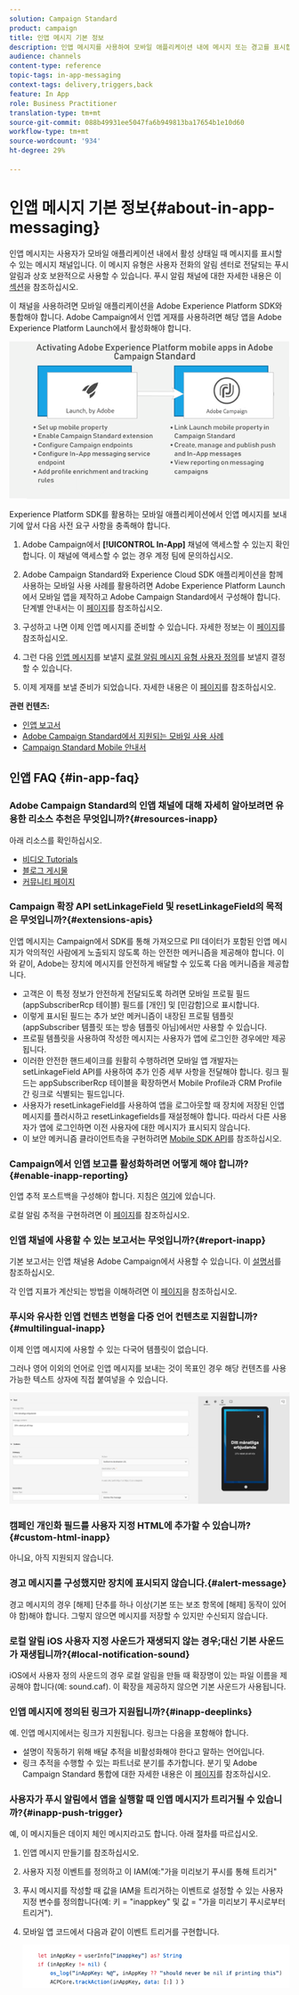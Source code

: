```yaml
---
solution: Campaign Standard
product: campaign
title: 인앱 메시지 기본 정보
description: 인앱 메시지를 사용하여 모바일 애플리케이션 내에 메시지 또는 경고를 표시합니다.
audience: channels
content-type: reference
topic-tags: in-app-messaging
context-tags: delivery,triggers,back
feature: In App
role: Business Practitioner
translation-type: tm+mt
source-git-commit: 088b49931ee5047fa6b949813ba17654b1e10d60
workflow-type: tm+mt
source-wordcount: '934'
ht-degree: 29%

---
```



# 인앱 메시지 기본 정보{#about-in-app-messaging}

인앱 메시지는 사용자가 모바일 애플리케이션 내에서 활성 상태일 때 메시지를 표시할 수 있는 메시지 채널입니다. 이 메시지 유형은 사용자 전화의 알림 센터로 전달되는 푸시 알림과 상호 보완적으로 사용할 수 있습니다. 푸시 알림 채널에 대한 자세한 내용은 이 [섹션](../../channels/using/about-push-notifications.md)을 참조하십시오.

이 채널을 사용하려면 모바일 애플리케이션을 Adobe Experience Platform SDK와 통합해야 합니다. Adobe Campaign에서 인앱 게재를 사용하려면 해당 앱을 Adobe Experience Platform Launch에서 활성화해야 합니다.

![](assets/launch_campaign.png)

Experience Platform SDK를 활용하는 모바일 애플리케이션에서 인앱 메시지를 보내기에 앞서 다음 사전 요구 사항을 충족해야 합니다.

1. Adobe Campaign에서 **[!UICONTROL In-App]** 채널에 액세스할 수 있는지 확인합니다. 이 채널에 액세스할 수 없는 경우 계정 팀에 문의하십시오.

1. Adobe Campaign Standard와 Experience Cloud SDK 애플리케이션을 함께 사용하는 모바일 사용 사례를 활용하려면 Adobe Experience Platform Launch에서 모바일 앱을 제작하고 Adobe Campaign Standard에서 구성해야 합니다. 단계별 안내서는 이 [페이지](https://helpx.adobe.com/kr/campaign/kb/configuring-app-sdk.html)를 참조하십시오.

1. 구성하고 나면 이제 인앱 메시지를 준비할 수 있습니다. 자세한 정보는 이 [페이지](../../channels/using/preparing-and-sending-an-in-app-message.md#preparing-your-in-app-message)를 참조하십시오.

1. 그런 다음 [인앱 메시지](../../channels/using/customizing-an-in-app-message.md)를 보낼지 [로컬 알림 메시지 유형 사용자 정의](../../channels/using/customizing-an-in-app-message.md#customizing-a-local-notification-message-type)를 보낼지 결정할 수 있습니다.

1. 이제 게재를 보낼 준비가 되었습니다. 자세한 내용은 이 [페이지](../../channels/using/preparing-and-sending-an-in-app-message.md#sending-your-in-app-message)를 참조하십시오.

**관련 컨텐츠:**

* [인앱 보고서](../../reporting/using/in-app-report.md)
* [Adobe Campaign Standard에서 지원되는 모바일 사용 사례](https://helpx.adobe.com/kr/campaign/kb/configure-launch-rules-acs-use-cases.html)
* [Campaign Standard Mobile 안내서](https://helpx.adobe.com/kr/campaign/kb/acs-mobile.html)

## 인앱 FAQ {#in-app-faq}

### Adobe Campaign Standard의 인앱 채널에 대해 자세히 알아보려면 유용한 리소스 추천은 무엇입니까?{#resources-inapp}

아래 리소스를 확인하십시오.

* [비디오 Tutorials](https://docs.adobe.com/content/help/en/campaign-standard-learn/tutorials/communication-channels/mobile/in-app/in-app-message-overview.html)
* [블로그 게시물](https://theblog.adobe.com/get-more-out-of-the-new-in-app-message-channel-from-adobe-campaign/)
* [커뮤니티 페이지](https://experienceleaguecommunities.adobe.com/t5/adobe-campaign-standard/ct-p/adobe-campaign-standard-community)

### Campaign 확장 API setLinkageField 및 resetLinkageField의 목적은 무엇입니까?{#extensions-apis}

인앱 메시지는 Campaign에서 SDK를 통해 가져오므로 PII 데이터가 포함된 인앱 메시지가 악의적인 사람에게 노출되지 않도록 하는 안전한 메커니즘을 제공해야 합니다. 이와 같이, Adobe는 장치에 메시지를 안전하게 배달할 수 있도록 다음 메커니즘을 제공합니다.

* 고객은 이 특정 정보가 안전하게 전달되도록 하려면 모바일 프로필 필드(appSubscriberRcp 테이블) 필드를 [개인] 및 [민감함]으로 표시합니다.
* 이렇게 표시된 필드는 추가 보안 메커니즘이 내장된 프로필 템플릿(appSubscriber 템플릿 또는 방송 템플릿 아님)에서만 사용할 수 있습니다.
* 프로필 템플릿을 사용하여 작성한 메시지는 사용자가 앱에 로그인한 경우에만 제공됩니다.
* 이러한 안전한 핸드셰이크를 원활히 수행하려면 모바일 앱 개발자는 setLinkageField API를 사용하여 추가 인증 세부 사항을 전달해야 합니다. 링크 필드는 appSubscriberRcp 테이블을 확장하면서 Mobile Profile과 CRM Profile 간 링크로 식별되는 필드입니다.
* 사용자가 resetLinkageField를 사용하여 앱을 로그아웃할 때 장치에 저장된 인앱 메시지를 플러시하고 resetLinkagefields를 재설정해야 합니다. 따라서 다른 사용자가 앱에 로그인하면 이전 사용자에 대한 메시지가 표시되지 않습니다.
* 이 보안 메커니즘 클라이언트측을 구현하려면 [Mobile SDK API](https://aep-sdks.gitbook.io/docs/using-mobile-extensions/adobe-campaign-standard/adobe-campaign-standard-api-reference)를 참조하십시오.

### Campaign에서 인앱 보고를 활성화하려면 어떻게 해야 합니까?{#enable-inapp-reporting}

인앱 추적 포스트백을 구성해야 합니다. 지침은 [여기](https://helpx.adobe.com/campaign/kb/config-app-in-launch.html#InApptrackingpostback)에 있습니다.

로컬 알림 추적을 구현하려면 이 [페이지](../../administration/using/local-tracking.md)를 참조하십시오.

### 인앱 채널에 사용할 수 있는 보고서는 무엇입니까?{#report-inapp}

기본 보고서는 인앱 채널용 Adobe Campaign에서 사용할 수 있습니다. 이 [설명서](../../reporting/using/in-app-report.md)를 참조하십시오.

각 인앱 지표가 계산되는 방법을 이해하려면 이 [페이지](../../reporting/using/indicator-calculation.md#in-app-delivery)을 참조하십시오.

### 푸시와 유사한 인앱 컨텐츠 변형을 다중 언어 컨텐츠로 지원합니까?{#multilingual-inapp}

이제 인앱 메시지에 사용할 수 있는 다국어 템플릿이 없습니다.

그러나 영어 이외의 언어로 인앱 메시지를 보내는 것이 목표인 경우 해당 컨텐츠를 사용 가능한 텍스트 상자에 직접 붙여넣을 수 있습니다.

![](assets/faq_inapp.png)

### 캠페인 개인화 필드를 사용자 지정 HTML에 추가할 수 있습니까?{#custom-html-inapp}

아니요, 아직 지원되지 않습니다.

### 경고 메시지를 구성했지만 장치에 표시되지 않습니다.{#alert-message}

경고 메시지의 경우 [해제] 단추를 하나 이상(기본 또는 보조 항목에 [해제] 동작이 있어야 함)해야 합니다. 그렇지 않으면 메시지를 저장할 수 있지만 수신되지 않습니다.

### 로컬 알림 iOS 사용자 지정 사운드가 재생되지 않는 경우;대신 기본 사운드가 재생됩니까?{#local-notification-sound}

iOS에서 사용자 정의 사운드의 경우 로컬 알림을 만들 때 확장명이 있는 파일 이름을 제공해야 합니다(예: sound.caf). 이 확장을 제공하지 않으면 기본 사운드가 사용됩니다.

### 인앱 메시지에 정의된 링크가 지원됩니까?{#inapp-deeplinks}

예. 인앱 메시지에서는 링크가 지원됩니다. 링크는 다음을 포함해야 합니다.

* 설명이 작동하기 위해 배달 추적을 비활성화해야 한다고 말하는 언어입니다.
* 링크 추적을 수행할 수 있는 파트너로 분기를 추가합니다. 분기 및 Adobe Campaign Standard 통합에 대한 자세한 내용은 이 [페이지](https://help.branch.io/using-branch/docs/adobe-campaign-standard-1)를 참조하십시오.

### 사용자가 푸시 알림에서 앱을 실행할 때 인앱 메시지가 트리거될 수 있습니까?{#inapp-push-trigger}

예, 이 메시지들은 데이지 체인 메시지라고도 합니다. 아래 절차를 따르십시오.

1. 인앱 메시지 만들기를 참조하십시오.

1. 사용자 지정 이벤트를 정의하고 이 IAM(예:&quot;가을 미리보기 푸시를 통해 트리거&quot;

1. 푸시 메시지를 작성할 때 값을 IAM을 트리거하는 이벤트로 설정할 수 있는 사용자 지정 변수를 정의합니다(예: 키 = &quot;inappkey&quot; 및 값 = &quot;가을 미리보기 푸시로부터 트리거&quot;).

1. 모바일 앱 코드에서 다음과 같이 이벤트 트리거를 구현합니다.

   ![](assets/faq_inapp_2.png)
